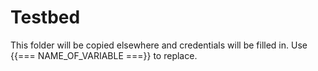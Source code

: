 # Testbed

This folder will be copied elsewhere and credentials will be filled in. Use {{=== NAME_OF_VARIABLE ===}} to replace.
